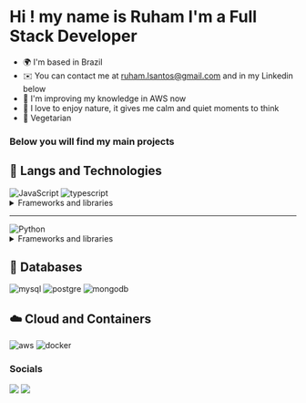 Hi ! [](https://user-images.githubusercontent.com/18350557/176309783-0785949b-9127-417c-8b55-ab5a4333674e.gif)my name is Ruham I'm a Full Stack Developer
==================================================================================================================================

* 🌍  I'm based in Brazil
* ✉️  You can contact me at [ruham.lsantos@gmail.com](mailto:ruham.lsantos@gmail.com) and in my Linkedin below
* 🧠  I'm improving my knowledge in AWS now
* :evergreen_tree: I love to enjoy nature, it gives me calm and quiet moments to think
* :green_apple: Vegetarian

###               Below you will find my main projects

## 👾 Langs and Technologies
<div>
<img src="https://img.shields.io/badge/JavaScript-F7DF1E?style=for-the-badge&logo=javascript&logoColor=black" alt="JavaScript" />
<img src="https://img.shields.io/badge/TypeScript-1572B6?style=for-the-badge&logo=typescript&logoColor=white" alt="typescript" />
</div>
<details>
  <summary>Frameworks and libraries</summary><br />
  <div>
    <img src="https://img.shields.io/badge/Node.js-43853D?style=for-the-badge&logo=node.js&logoColor=white" alt="Node.js" />
    <img src="https://img.shields.io/badge/Express-404D59?style=for-the-badge&logo=express&logoColor=white" alt="express" />
    <img src="https://img.shields.io/badge/Nestjs-CA4245?style=for-the-badge&logo=nestjs&logoColor=white" alt="Nest" />
    <img src="https://img.shields.io/badge/React-20232A?style=for-the-badge&logo=react&logoColor=61DAFB" alt="React" />
    <img src="https://img.shields.io/badge/Redux-593D88?style=for-the-badge&logo=redux&logoColor=white" alt="redux" />
    <img src="https://img.shields.io/badge/React_Router-CA4245?style=for-the-badge&logo=react-router&logoColor=white" alt="reactRouter" />
    <img src="https://img.shields.io/badge/Sequelize-1572B6?style=for-the-badge&logo=sequelize&logoColor=white" alt="Sequelize" />
    <img src="https://img.shields.io/badge/Mongoose-E34F26?style=for-the-badge&logo=mongoose&logoColor=white" alt="Mongoose" />
    <img src="https://img.shields.io/badge/Prisma-1572B6?style=for-the-badge&logo=prisma&logoColor=white" alt="Sequelize" />
    <img src="https://img.shields.io/badge/Vue.js-1572B6?style=for-the-badge&logo=vue.js&logoColor=white" alt="Vue.js" />
    <img src="https://img.shields.io/badge/Jest-43853D?style=for-the-badge&logo=jest&logoColor=white" alt="Jest" />
    <img src="https://img.shields.io/badge/Mocha-20232A?style=for-the-badge&logo=mocha&logoColor=white" alt="Mocha" />
    <img src="https://img.shields.io/badge/Sinon-1572B6?style=for-the-badge&logo=sinon&logoColor=white" alt="Sinon" />
    <img src="https://img.shields.io/badge/Chai-E34F26?style=for-the-badge&logo=chai&logoColor=white" alt="Chai" />
  </div>
</details>
<hr/>
<div>
<img src="https://img.shields.io/badge/Python-3776AB?style=for-the-badge&logo=python&logoColor=white" alt="Python" />
</div>
<details>
  <summary>Frameworks and libraries</summary><br />
<div>
  <img src="https://img.shields.io/badge/Pytest-43853D?style=for-the-badge&logo=pytest&logoColor=white" alt="Pytest" />
  <img src="https://img.shields.io/badge/Pandas-43853D?style=for-the-badge&logo=pandas&logoColor=white" alt="Pandas" />
  <img src="https://img.shields.io/badge/Matplotlib-43853D?style=for-the-badge&logo=matplotlib&logoColor=white" alt="Matplotlib" />
  <img src="https://img.shields.io/badge/Flask-593D88?style=for-the-badge&logo=flask&logoColor=white" alt="Flask" />
</div>
</details>

## 💽 Databases

<div>
  <img src="https://img.shields.io/badge/MySQL-00000F?style=for-the-badge&logo=mysql&logoColor=white" alt="mysql" />
  <img src="https://img.shields.io/badge/PostgreSQL-1572B6?style=for-the-badge&logo=postgresql&logoColor=white" alt="postgre" />
  <img src="https://img.shields.io/badge/MongoDB-4EA94B?style=for-the-badge&logo=mongodb&logoColor=white" alt="mongodb" />
</div>

## ☁️ Cloud and Containers
<div>
  <img src="https://img.shields.io/badge/Amazon_AWS-232F3E?style=for-the-badge&logo=amazon-aws&logoColor=white" alt="aws" />
  <img src="https://img.shields.io/badge/Docker-2496ED?style=for-the-badge&logo=docker&logoColor=white" alt="docker" />
</div>


### Socials

<p align="left"> <a href="https://www.github.com/RuhamLeal" target="_blank" rel="noreferrer"><img src="https://img.shields.io/badge/GitHub-100000?style=for-the-badge&logo=github&logoColor=white"/></a> <a href="https://www.linkedin.com/in/ruham-leal-dos-santos-sutil-38a837243/" target="_blank" rel="noreferrer"><img src="https://img.shields.io/badge/LinkedIn-0077B5?style=for-the-badge&logo=linkedin&logoColor=white"/></a></p>
